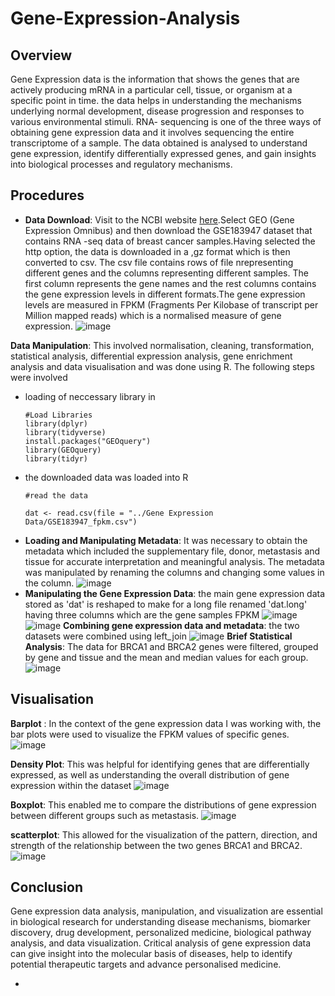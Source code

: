 # Gene-Expression-Analysis
## Overview
Gene Expression data is the information that shows the genes that are actively producing mRNA in a particular cell, tissue, or organism at a specific point in time. the data helps in understanding the mechanisms underlying normal development, disease progression and responses to various environmental stimuli. RNA- sequencing is one of the three ways of obtaining gene expression data and it involves sequencing the entire transcriptome of a sample. The data obtained is analysed to understand gene expression, identify differentially expressed genes, and gain insights into biological processes and regulatory mechanisms.


## Procedures
- **Data Download**: Visit to the NCBI website [here](ncbi.nim.nih.gov).Select GEO (Gene Expression Omnibus) and then download the GSE183947 dataset that contains RNA -seq data of breast cancer samples.Having selected the http option, the data is downloaded in a ,gz format which is then converted to csv. The csv file contains rows of file nrepresenting different genes and the columns representing different samples. The first column represents the gene names and the rest columns contains the gene expression levels in different formats.The gene expression levels are measured in FPKM (Fragments Per Kilobase of transcript per Million mapped reads) which is a normalised measure of gene expression. ![image](https://github.com/user-attachments/assets/8548e693-b6e6-4060-9b5a-52e35f44a377)

**Data Manipulation**: This involved normalisation,  cleaning, transformation, statistical analysis, differential expression analysis, gene enrichment analysis and data visualisation and was done using R. The following steps were involved
- loading of neccessary library in 
  ~~~
  #Load Libraries
  library(dplyr)
  library(tidyverse)
  install.packages("GEOquery")
  library(GEOquery)
  library(tidyr)
- the downloaded data was loaded into R
  ~~~~
  #read the data

  dat <- read.csv(file = "../Gene Expression Data/GSE183947_fpkm.csv")

- **Loading and Manipulating Metadata**: It was necessary to obtain the metadata which included the supplementary file, donor, metastasis and tissue for accurate interpretation and meaningful analysis. The metadata was manipulated by renaming the columns and changing some values in the column.
  ![image](https://github.com/user-attachments/assets/26782f4e-8265-47b3-914a-ab823a50bfab)
- **Manipulating the Gene Expression Data**: the main gene expression data stored as 'dat' is reshaped to make for  a long file renamed 'dat.long' having three columns which are the gene  samples FPKM
![image](https://github.com/user-attachments/assets/2eb5bfa2-1f07-4185-926e-ca408e917b6a)
![image](https://github.com/user-attachments/assets/057e1f95-5ae6-4788-bf5f-f60b11d30433)
**Combining gene expression data and metadata**: the two datasets were combined using left_join
![image](https://github.com/user-attachments/assets/ec92d29f-fb5c-4659-9f9b-1153d4fd62e4)
  **Brief Statistical Analysis**: The data for BRCA1 and BRCA2 genes were filtered, grouped by gene and tissue and the mean and median values for each group.
![image](https://github.com/user-attachments/assets/09f47fb1-5f9d-4df4-80aa-4c1a4d550f93)

## Visualisation
**Barplot** : In the context of the gene expression data I was working with, the bar plots were used to visualize the FPKM values of specific genes.
![image](https://github.com/user-attachments/assets/6be4f38b-74b0-49e5-8253-4faa48fa63a6)

**Density Plot**: This was helpful for identifying genes that are differentially expressed, as well as understanding the overall distribution of gene expression within the dataset
![image](https://github.com/user-attachments/assets/5eff55ae-e0a8-43c5-bf39-5f851e45f9fe)

**Boxplot**: This enabled me to compare the distributions of gene expression between different groups such as metastasis.
![image](https://github.com/user-attachments/assets/d63c7da1-3b7e-4c00-a6df-3bce789c85c0)

**scatterplot**: This allowed for the visualization of the pattern, direction, and strength of the relationship between the two genes BRCA1 and BRCA2.
![image](https://github.com/user-attachments/assets/aefaa11e-53ad-4079-90f3-446f14e4e429)



## Conclusion
Gene expression data analysis, manipulation, and visualization are essential in biological research for understanding disease mechanisms, biomarker discovery, drug development, personalized medicine, biological pathway analysis, and data visualization. Critical analysis of gene expression data can give insight into the molecular basis of diseases, help to identify potential therapeutic targets and advance personalised medicine.








- 
